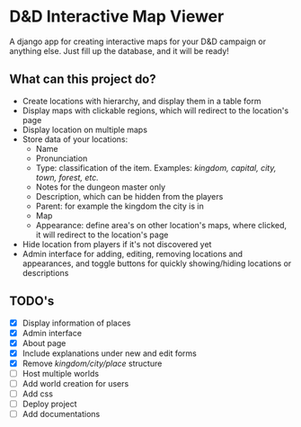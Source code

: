 # D&D Interactive Map Viewer

A django app for creating interactive maps for your D&D campaign or anything else.
Just fill up the database, and it will be ready!

## What can this project do?

- Create locations with hierarchy, and display them in a table form
- Display maps with clickable regions, which will redirect to the location's page
- Display location on multiple maps
- Store data of your locations:
    - Name
    - Pronunciation
    - Type: classification of the item. Examples: *kingdom, capital, city, town, forest, etc.*
    - Notes for the dungeon master only
    - Description, which can be hidden from the players
    - Parent: for example the kingdom the city is in
    - Map
    - Appearance: define area's on other location's maps, where clicked, it will redirect to the location's page
- Hide location from players if it's not discovered yet
- Admin interface for adding, editing, removing locations and appearances, and toggle buttons for quickly 
showing/hiding locations or descriptions


## TODO's

- [X] Display information of places
- [X] Admin interface
- [X] About page
- [X] Include explanations under new and edit forms
- [X] Remove *kingdom/city/place* structure
- [ ] Host multiple worlds
- [ ] Add world creation for users
- [ ] Add css
- [ ] Deploy project
- [ ] Add documentations
